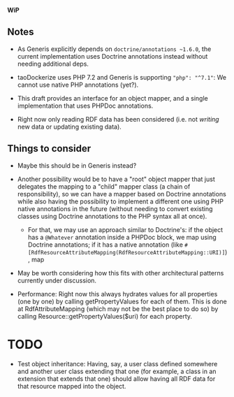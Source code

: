 **WiP**

## Notes

- As Generis explicitly depends on `doctrine/annotations ~1.6.0`, the current
  implementation uses Doctrine annotations instead without needing additional
  deps.

- taoDockerize uses PHP 7.2 and Generis is supporting `"php": "^7.1"`: We cannot 
  use native PHP annotations (yet?).

- This draft provides an interface for an object mapper, and a single
  implementation that uses PHPDoc annotations.

- Right now only reading RDF data has been considered (i.e. not *writing* new
  data or updating existing data).

## Things to consider

- Maybe this should be in Generis instead?

- Another possibility would be to have a "root" object mapper that just
  delegates the mapping to a "child" mapper class (a chain of responsibility),
  so we can have a mapper based on Doctrine annotations while also having the
  possibility to implement a different one using PHP native annotations in the
  future (without needing to convert existing classes using Doctrine annotations
  to the PHP syntax all at once).
 
  - For that, we may use an approach similar to Doctrine's: if the object has a
    `@Whatever` annotation inside a PHPDoc block, we map using Doctrine
    annotations; if it has a native annotation (like
    `#[RdfResourceAttributeMapping(RdfResourceAttributeMapping::URI)]`), map

- May be worth considering how this fits with other architectural patterns
  currently under discussion.

- Performance: Right now this always hydrates values for all properties (one by
  one) by calling getPropertyValues for each of them. This is done at
  RdfAttributeMapping (which may not be the best place to do so) by calling
  Resource::getPropertyValues($uri) for each property.

# TODO

- Test object inheritance: Having, say, a user class defined somewhere and
  another user class extending that one (for example, a class in an extension 
  that extends that one) should allow having all RDF data for that resource
  mapped into the object. 